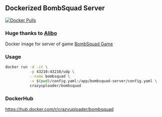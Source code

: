 ## Dockerized BombSquad Server

[![Docker Pulls](https://img.shields.io/docker/pulls/crazyuploader/bombsquad?style=flat-square)](https://hub.docker.com/r/crazyuploader/bombsquad)

### Huge thanks to [Alibo](https://github.com/alibo/bombsquad-docker)

Docker image for server of game [BombSquad Game](https://www.froemling.net/apps/bombsquad)

### Usage
```bash
docker run -d -it \
           -p 43210:43210/udp \
           --name bombsquad \
           -v $(pwd)/config.yaml:/app/bombsquad-server/config.yaml \
           crazyuploader/bombsquad
```

### DockerHub
https://hub.docker.com/r/crazyuploader/bombsquad
